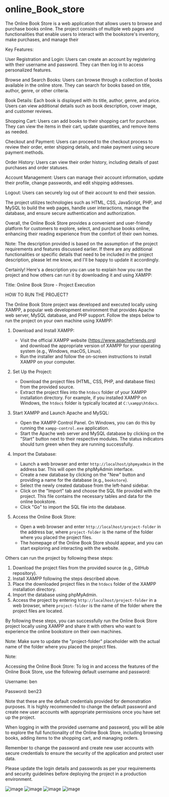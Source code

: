 # online_Book_store
The Online Book Store is a web application that allows users to browse and purchase books online. The project consists of multiple web pages and functionalities that enable users to interact with the bookstore's inventory, make purchases, and manage their 

Key Features:

User Registration and Login: Users can create an account by registering with their username and password. They can then log in to access personalized features.

Browse and Search Books: Users can browse through a collection of books available in the online store. They can search for books based on title, author, genre, or other criteria.

Book Details: Each book is displayed with its title, author, genre, and price. Users can view additional details such as book description, cover image, and customer reviews.

Shopping Cart: Users can add books to their shopping cart for purchase. They can view the items in their cart, update quantities, and remove items as needed.

Checkout and Payment: Users can proceed to the checkout process to review their order, enter shipping details, and make payment using secure payment methods.

Order History: Users can view their order history, including details of past purchases and order statuses.

Account Management: Users can manage their account information, update their profile, change passwords, and edit shipping addresses.

Logout: Users can securely log out of their account to end their session.

The project utilizes technologies such as HTML, CSS, JavaScript, PHP, and MySQL to build the web pages, handle user interactions, manage the database, and ensure secure authentication and authorization.

Overall, the Online Book Store provides a convenient and user-friendly platform for customers to explore, select, and purchase books online, enhancing their reading experience from the comfort of their own homes.

Note: The description provided is based on the assumption of the project requirements and features discussed earlier. If there are any additional functionalities or specific details that need to be included in the project description, please let me know, and I'll be happy to update it accordingly.


Certainly! Here's a description you can use to explain how you ran the project and how others can run it by downloading it and using XAMPP:

Title: Online Book Store - Project Execution

HOW TO RUN THE PROJECT?


The Online Book Store project was developed and executed locally using XAMPP, a popular web development environment that provides Apache web server, MySQL database, and PHP support. Follow the steps below to run the project on your own machine using XAMPP:

1. Download and Install XAMPP:
   - Visit the official XAMPP website (https://www.apachefriends.org) and download the appropriate version of XAMPP for your operating system (e.g., Windows, macOS, Linux).
   - Run the installer and follow the on-screen instructions to install XAMPP on your computer.

2. Set Up the Project:
   - Download the project files (HTML, CSS, PHP, and database files) from the provided source.
   - Extract the project files into the `htdocs` folder of your XAMPP installation directory. For example, if you installed XAMPP on Windows, the `htdocs` folder is typically located at `C:\xampp\htdocs`.

3. Start XAMPP and Launch Apache and MySQL:
   - Open the XAMPP Control Panel. On Windows, you can do this by running the `xampp-control.exe` application.
   - Start the Apache web server and MySQL database by clicking on the "Start" button next to their respective modules. The status indicators should turn green when they are running successfully.

4. Import the Database:
   - Launch a web browser and enter `http://localhost/phpmyadmin` in the address bar. This will open the phpMyAdmin interface.
   - Create a new database by clicking on the "New" button and providing a name for the database (e.g., `bookstore`).
   - Select the newly created database from the left-hand sidebar.
   - Click on the "Import" tab and choose the SQL file provided with the project. This file contains the necessary tables and data for the online bookstore.
   - Click "Go" to import the SQL file into the database.

5. Access the Online Book Store:
   - Open a web browser and enter `http://localhost/project-folder` in the address bar, where `project-folder` is the name of the folder where you placed the project files.
   - The homepage of the Online Book Store should appear, and you can start exploring and interacting with the website.

Others can run the project by following these steps:

1. Download the project files from the provided source (e.g., GitHub repository).
2. Install XAMPP following the steps described above.
3. Place the downloaded project files in the `htdocs` folder of the XAMPP installation directory.
4. Import the database using phpMyAdmin.
5. Access the project by entering `http://localhost/project-folder` in a web browser, where `project-folder` is the name of the folder where the project files are located.

By following these steps, you can successfully run the Online Book Store project locally using XAMPP and share it with others who want to experience the online bookstore on their own machines.

Note: Make sure to update the "project-folder" placeholder with the actual name of the folder where you placed the project files.

Note:

Accessing the Online Book Store:
To log in and access the features of the Online Book Store, use the following default username and password:

Username: ben

Password: ben23

Note that these are the default credentials provided for demonstration purposes. It is highly recommended to change the default password and create new user accounts with appropriate permissions once you have set up the project.

When logging in with the provided username and password, you will be able to explore the full functionality of the Online Book Store, including browsing books, adding items to the shopping cart, and managing orders.

Remember to change the password and create new user accounts with secure credentials to ensure the security of the application and protect user data.

Please update the login details and passwords as per your requirements and security guidelines before deploying the project in a production environment.



![image](https://github.com/gvdnikhil/online_Book_store/assets/86193313/ca257d40-2a27-44ff-be19-d2a650010fe7)
![image](https://github.com/gvdnikhil/online_Book_store/assets/86193313/3eea858f-f954-4079-ab67-8f7ad3125f5f)
![image](https://github.com/gvdnikhil/online_Book_store/assets/86193313/d1c5dde8-940e-47cb-93e6-febaa9822a95)
![image](https://github.com/gvdnikhil/online_Book_store/assets/86193313/a18d31ed-347d-4e50-a191-36896d65fcfe)

